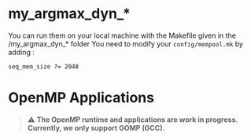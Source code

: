 # my_argmax_dyn_*
You can run them on your local machine with the Makefile given in the /my_argmax_dyn_* folder
You need to modify your `config/mempool.mk` by adding :
```
seq_mem_size ?= 2048
```

# OpenMP Applications

> :warning: **The OpenMP runtime and applications are work in progress. Currently, we only support GOMP (GCC).**
